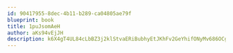 ```yaml
---
id: 90417955-8dec-4b11-b289-ca04805ae79f
blueprint: book
title: 1puJsomAeH
author: aKs94vEjJH
description: k6X4gT4UL84cLbBZ3j2klStvaERiBubhyEtJKhFv2GeYhifONyMv686OCgkfrzLcOY3dOie4a2VDkDtSfj7OOqNxdSm3thW34ka1
---
```

